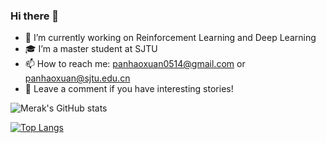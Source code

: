 ### Hi there 👋

<!--
**merak0514/merak0514** is a ✨ _special_ ✨ repository because its `README.md` (this file) appears on your GitHub profile.
-->

- 🔭 I’m currently working on Reinforcement Learning and Deep Learning
- 🎓 I’m a master student at SJTU
- 📫 How to reach me: panhaoxuan0514@gmail.com or panhaoxuan@sjtu.edu.cn
- 🛵 Leave a comment if you have interesting stories!

![Merak's GitHub stats](https://github-readme-stats.vercel.app/api?username=merak0514&show_icons=true&theme=radical&count_private=true)

[![Top Langs](https://github-readme-stats.vercel.app/api/top-langs/?username=merak0514&layout=compact)](https://github.com/merak0514/github-readme-stats)
